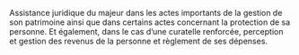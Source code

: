 Assistance juridique du majeur dans les actes importants de la gestion de son patrimoine ainsi que dans certains actes concernant la protection de sa personne.
Et également, dans le cas d’une curatelle renforcée, perception et gestion des revenus de la personne et règlement de ses dépenses.
